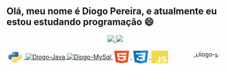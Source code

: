 ## Olá, meu nome é Diogo Pereira, e atualmente eu estou estudando programação 😄
<div align="center">
  <a href="https://github.com/DiogoWorkGit">
  <img height="180em" src="https://github-readme-stats.vercel.app/api?username=diogoworkgit&show_icons=true&theme=noctis_azureus&include_all_commits=true&count_private=true"/>
  <img height="180em" src="https://github-readme-stats.vercel.app/api/top-langs/?username=diogoworkgit&layout=compact&langs_count=7&theme=noctis_azureus"/>
</div>
<div style="display: inline_block"><br>
  <img align="center" alt="Diogo-Python" height="30" width="40" src="https://raw.githubusercontent.com/devicons/devicon/master/icons/python/python-original.svg">
  <img align="center" alt="Diogo-Java" height="30" width="40" src="https://cdn.jsdelivr.net/gh/devicons/devicon/icons/java/java-original.svg" />
  <img align="center" alt="Diogo-MySql" height="30" width="40" src="https://cdn.jsdelivr.net/gh/devicons/devicon/icons/mysql/mysql-original-wordmark.svg" />
   <img align="center" alt="Diogo-HTML" height="30" width="40" src="https://raw.githubusercontent.com/devicons/devicon/master/icons/html5/html5-original.svg">
  <img align="center" alt="Diogo-CSS" height="30" width="40" src="https://raw.githubusercontent.com/devicons/devicon/master/icons/css3/css3-original.svg">
  <img align="center" alt="Diogo-Js" height="30" width="40" src="https://raw.githubusercontent.com/devicons/devicon/master/icons/javascript/javascript-plain.svg">
  <img align="right" alt="Diogo-pic" height="150" style="border-radius:50px;" src="https://cdn.discordapp.com/attachments/775114564991713290/1021910766082863205/Happy_black_boy_invert.jpg?width=676&height=676">
</div>
  
  ##
